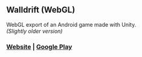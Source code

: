 ## Walldrift (WebGL)  
WebGL export of an Android game made with Unity.  
*(Slightly older version)* 
### <a href="https://terrasic.me/">Website</a> | <a href="https://play.google.com/store/apps/details?id=com.Terrasic.Walldrift&pcampaignid=pcampaignidMKT-Other-global-all-co-prtnr-py-PartBadge-Mar2515-1">Google Play</a>

